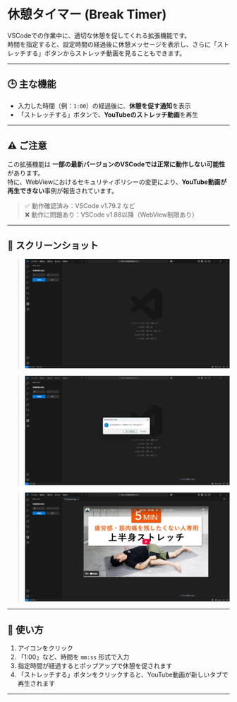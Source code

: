 # 休憩タイマー (Break Timer)

VSCodeでの作業中に、適切な休憩を促してくれる拡張機能です。  
時間を指定すると、設定時間の経過後に休憩メッセージを表示し、さらに「ストレッチする」ボタンからストレッチ動画を見ることもできます。

---

## 🕒 主な機能

- 入力した時間（例：`1:00`）の経過後に、**休憩を促す通知**を表示
- 「ストレッチする」ボタンで、**YouTubeのストレッチ動画**を再生

---

## ⚠️ ご注意

この拡張機能は **一部の最新バージョンのVSCodeでは正常に動作しない可能性** があります。  
特に、WebViewにおけるセキュリティポリシーの変更により、**YouTube動画が再生できない**事例が報告されています。

> ✅ 動作確認済み：VSCode v1.79.2 など  
> ❌ 動作に問題あり：VSCode v1.88以降（WebView制限あり）

---

## 📸 スクリーンショット

> ![設定画面](image.png)

> ![指定時間経過時の画面](image-1.png)

>![ストレッチ画面](image-2.png)

---

## 🚀 使い方

1. アイコンをクリック
2. 「1:00」など、時間を `mm:ss` 形式で入力
3. 指定時間が経過するとポップアップで休憩を促されます
4. 「ストレッチする」ボタンをクリックすると、YouTube動画が新しいタブで再生されます

---